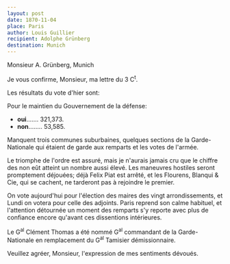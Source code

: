 ```yaml
---
layout: post
date: 1870-11-04
place: Paris
author: Louis Guillier
recipient: Adolphe Grünberg
destination: Munich
---
```


Monsieur A. Grünberg, Munich


Je vous confirme, Monsieur, ma lettre du 3 C<sup>t</sup>.

Les résultats du vote d'hier sont:

Pour le maintien du Gouvernement de la défense:

* **oui**....... 321,373.
* **non**........ 53,585.

Manquent trois communes suburbaines, quelques sections de la Garde-Nationale
qui étaient de garde aux remparts et les votes de l'armée.

Le triomphe de l'ordre est assuré, mais je n'aurais jamais cru que le chiffre
des non eût atteint un nombre aussi élevé. Les maneuvres hostiles seront
promptement déjouées; déjà Felix Piat est arrêté, et les Flourens, Blanqui
& Cie, qui se cachent, ne tarderont pas à rejoindre le premier.

On vote aujourd'hui pour l'élection des maires des vingt arrondissements, et
Lundi on votera pour celle des adjoints. Paris reprend son calme habituel, et
l'attention détournée un moment des remparts s'y reporte avec plus de confiance
encore qu'avant ces dissentions intérieures.

Le G<sup>al</sup> Clément Thomas a été nommé G<sup>al</sup> commandant de la Garde-Nationale en
remplacement du G<sup>al</sup> Tamisier démissionnaire.

Veuillez agréer, Monsieur, l'expression de mes sentiments dévoués.
